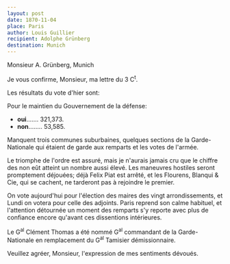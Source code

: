 ```yaml
---
layout: post
date: 1870-11-04
place: Paris
author: Louis Guillier
recipient: Adolphe Grünberg
destination: Munich
---
```


Monsieur A. Grünberg, Munich


Je vous confirme, Monsieur, ma lettre du 3 C<sup>t</sup>.

Les résultats du vote d'hier sont:

Pour le maintien du Gouvernement de la défense:

* **oui**....... 321,373.
* **non**........ 53,585.

Manquent trois communes suburbaines, quelques sections de la Garde-Nationale
qui étaient de garde aux remparts et les votes de l'armée.

Le triomphe de l'ordre est assuré, mais je n'aurais jamais cru que le chiffre
des non eût atteint un nombre aussi élevé. Les maneuvres hostiles seront
promptement déjouées; déjà Felix Piat est arrêté, et les Flourens, Blanqui
& Cie, qui se cachent, ne tarderont pas à rejoindre le premier.

On vote aujourd'hui pour l'élection des maires des vingt arrondissements, et
Lundi on votera pour celle des adjoints. Paris reprend son calme habituel, et
l'attention détournée un moment des remparts s'y reporte avec plus de confiance
encore qu'avant ces dissentions intérieures.

Le G<sup>al</sup> Clément Thomas a été nommé G<sup>al</sup> commandant de la Garde-Nationale en
remplacement du G<sup>al</sup> Tamisier démissionnaire.

Veuillez agréer, Monsieur, l'expression de mes sentiments dévoués.
